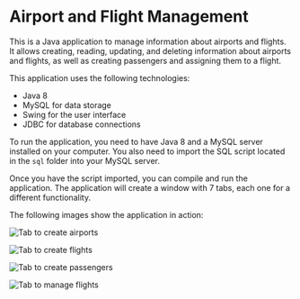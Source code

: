 
# Airport and Flight Management

This is a Java application to manage information about airports and flights. It allows creating, reading, updating, and deleting information about airports and flights, as well as creating passengers and assigning them to a flight.

This application uses the following technologies:

- Java 8
- MySQL for data storage
- Swing for the user interface
- JDBC for database connections

To run the application, you need to have Java 8 and a MySQL server installed on your computer. You also need to import the SQL script located in the `sql` folder into your MySQL server.

Once you have the script imported, you can compile and run the application. The application will create a window with 7 tabs, each one for a different functionality.

The following images show the application in action:

![Tab to create airports](ScreenCaptureForGitRepo/SC1.png)

![Tab to create flights](ScreenCaptureForGitRepo/SC2.png)

![Tab to create passengers](ScreenCaptureForGitRepo/SC3.png)

![Tab to manage flights](ScreenCaptureForGitRepo/SC5.png)


